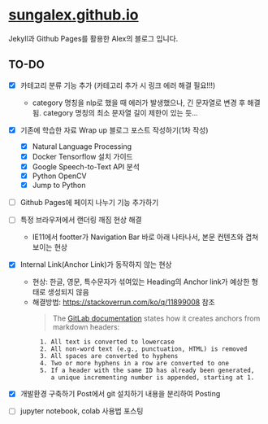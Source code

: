 # [sungalex.github.io](https://sungalex.github.io)

Jekyll과 Github Pages를 활용한 Alex의 블로그 입니다.

## TO-DO

- [x] 카테고리 분류 기능 추가 (카테고리 추가 시 링크 에러 해결 필요!!!)
  - category 명칭을 nlp로 했을 때 에러가 발생했으나, 긴 문자열로 변경 후 해결됨. category 명칭의 최소 문자열 길이 제한이 있는 듯...
- [x] 기존에 학습한 자료 Wrap up 블로그 포스트 작성하기(1차 작성)
  - [x] Natural Language Processing
  - [x] Docker Tensorflow 설치 가이드
  - [x] Google Speech-to-Text API 분석
  - [x] Python OpenCV
  - [x] Jump to Python
- [ ] Github Pages에 페이지 나누기 기능 추가하기
- [ ] 특정 브라우저에서 랜더링 깨짐 현상 해결
  - IE11에서 footter가 Navigation Bar 바로 아래 나타나서, 본문 컨텐츠와 겹쳐 보이는 현상
- [x] Internal Link(Anchor Link)가 동작하지 않는 현상
  - 현상: 한글, 영문, 특수문자가 섞여있는 Heading의 Anchor link가 예상한 형태로 생성되지 않음
  - 해결방법: <https://stackoverrun.com/ko/q/11899008> 참조
    > The [GitLab documentation](https://gitlab.com/help/user/markdown.md#header-ids-and-links) states how it creates anchors from markdown headers:
    ~~~
      1. All text is converted to lowercase
      2. All non-word text (e.g., punctuation, HTML) is removed
      3. All spaces are converted to hyphens
      4. Two or more hyphens in a row are converted to one
      5. If a header with the same ID has already been generated, 
         a unique incrementing number is appended, starting at 1.
    ~~~
  
- [x] 개발환경 구축하기 Post에서 git 설치하기 내용을 분리하여 Posting
- [ ] jupyter notebook, colab 사용법 포스팅

